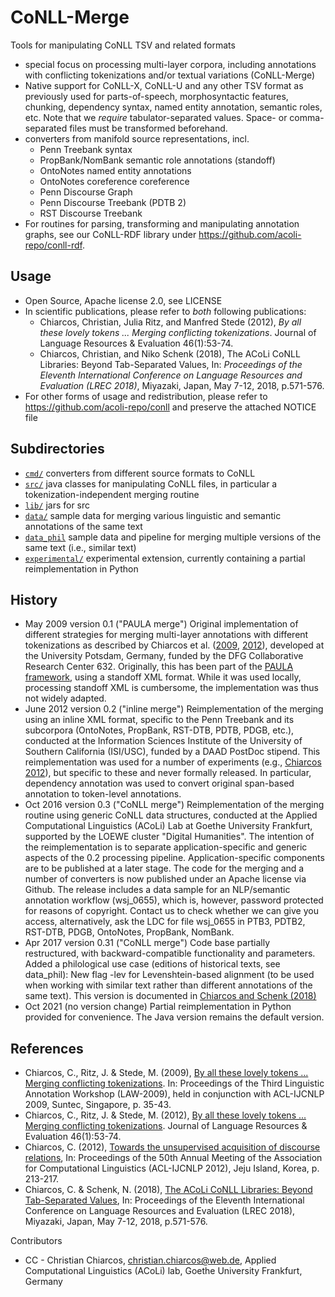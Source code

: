 # CoNLL-Merge

Tools for manipulating CoNLL TSV and related formats
* special focus on processing multi-layer corpora, including annotations with conflicting tokenizations and/or textual variations (CoNLL-Merge)
* Native support for CoNLL-X, CoNLL-U and any other TSV format as previously used for parts-of-speech, morphosyntactic features, chunking, dependency syntax, named entity annotation, semantic roles, etc. Note that we <i>require</i> tabulator-separated values. Space- or comma-separated files must be transformed beforehand.
* converters from manifold source representations, incl.
  * Penn Treebank syntax
  * PropBank/NomBank semantic role annotations (standoff)
  * OntoNotes named entity annotations
  * OntoNotes coreference coreference
  * Penn Discourse Graph
  * Penn Discourse Treebank (PDTB 2)
  * RST Discourse Treebank
* For routines for parsing, transforming and manipulating annotation graphs, see our CoNLL-RDF library under https://github.com/acoli-repo/conll-rdf.

## Usage
* Open Source, Apache license 2.0, see LICENSE
* In scientific publications, please refer to *both* following publications:
  * Chiarcos, Christian, Julia Ritz, and Manfred Stede (2012), <i>By all these lovely tokens ... Merging conflicting tokenizations</i>. Journal of Language Resources & Evaluation  46(1):53-74.
  * Chiarcos, Christian, and Niko Schenk (2018), The ACoLi CoNLL Libraries: Beyond Tab-Separated Values, In: <i>Proceedings of the Eleventh International Conference on Language Resources and Evaluation (LREC 2018)</i>, Miyazaki, Japan, May 7-12, 2018, p.571-576.
* For other forms of usage and redistribution, please refer to https://github.com/acoli-repo/conll and preserve the attached NOTICE file

## Subdirectories
* [`cmd/`](cmd) converters from different source formats to CoNLL
* [`src/`](src) java classes for manipulating CoNLL files, in particular a tokenization-independent merging routine
* [`lib/`](lib) jars for src
* [`data/`](data) sample data for merging various linguistic and semantic annotations of the same text
* [`data_phil`](data_phil) sample data and pipeline for merging multiple versions of the same text (i.e., similar text)
* [`experimental/`](experimental) experimental extension, currently containing a partial reimplementation in Python

## History
* May 2009 version 0.1 ("PAULA merge")
  Original implementation of different strategies for merging multi-layer annotations with different tokenizations as described by   Chiarcos et al. ([2009](https://aclanthology.coli.uni-saarland.de/papers/W09-3005/w09-3005), [2012](https://link.springer.com/article/10.1007/s10579-011-9161-0)), developed at the University Potsdam, Germany, funded by the DFG Collaborative Research Center 632.  Originally, this has been part of the [PAULA framework](https://www.sfb632.uni-potsdam.de/paula.html), using a standoff XML format.   While it was used locally, processing standoff XML is cumbersome, the implementation was thus not widely adapted.
* June 2012 version 0.2 ("inline merge")
  Reimplementation of the merging using an inline XML format, specific to the Penn Treebank and its subcorpora (OntoNotes, PropBank,   RST-DTB, PDTB, PDGB, etc.), conducted at the Information Sciences Institute of the University of Southern California (ISI/USC),   funded by a DAAD PostDoc stipend.
  This reimplementation was used for a number of experiments (e.g., [Chiarcos 2012](https://aclanthology.coli.uni-saarland.de/papers/P12-2042/p12-2042)), but specific to these and never formally released.   In particular, dependency annotation was used to convert original span-based annotation to token-level annotations.
* Oct 2016 version 0.3 ("CoNLL merge")
  Reimplementation of the merging routine using generic CoNLL data structures, conducted at the Applied Computational Linguistics   (ACoLi) Lab at Goethe University Frankfurt, supported by the LOEWE cluster "Digital Humanities". The intention of the reimplementation  is to separate application-specific and generic aspects of the 0.2 processing pipeline. Application-specific components are to be  published at a later stage.
  The code for the merging and a number of converters is now published under an Apache license via Github. The release includes a  data sample for an NLP/semantic annotation workflow (wsj_0655), which is, however, password protected for reasons of copyright.   Contact us to check whether we can give you access, alternatively, ask the LDC for file wsj_0655 in PTB3, PDTB2, RST-DTB, PDGB,
  OntoNotes, PropBank, NomBank.
* Apr 2017 version 0.31 ("CoNLL merge")
  Code base partially restructured, with backward-compatible functionality and parameters. Added a philological use case (editions of   historical texts, see data_phil): New flag -lev for Levenshtein-based alignment (to be used when working with similar text rather   than different annotations of the same text).
  This version is documented in [Chiarcos and Schenk (2018)](http://www.lrec-conf.org/proceedings/lrec2018/pdf/869.pdf)
* Oct 2021 (no version change)
  Partial reimplementation in Python provided for convenience. The Java version remains the default version.

## References
* Chiarcos, C., Ritz, J. & Stede, M. (2009), [By all these lovely tokens ... Merging conflicting tokenizations](https://aclanthology.coli.uni-saarland.de/papers/W09-3005/w09-3005). In: Proceedings of the Third Linguistic Annotation Workshop (LAW-2009), held in conjunction with ACL-IJCNLP 2009, Suntec, Singapore, p. 35-43.
* Chiarcos, C., Ritz, J. & Stede, M. (2012), [By all these lovely tokens ... Merging conflicting tokenizations](https://link.springer.com/article/10.1007/s10579-011-9161-0). Journal of Language Resources & Evaluation  46(1):53-74.
* Chiarcos, C. (2012), [Towards the unsupervised acquisition of discourse relations](https://aclanthology.coli.uni-saarland.de/papers/P12-2042/p12-2042), In: Proceedings of the 50th Annual Meeting of the Association for Computational Linguistics (ACL-IJCNLP 2012), Jeju Island, Korea, p. 213-217.
* Chiarcos, C. & Schenk, N. (2018), [The ACoLi CoNLL Libraries: Beyond Tab-Separated Values](http://www.lrec-conf.org/proceedings/lrec2018/pdf/869.pdf), In: Proceedings of the Eleventh International Conference on Language Resources and Evaluation (LREC 2018), Miyazaki, Japan, May 7-12, 2018, p.571-576.

Contributors
* CC - Christian Chiarcos, christian.chiarcos@web.de, Applied Computational Linguistics (ACoLi) lab, Goethe University Frankfurt, Germany
